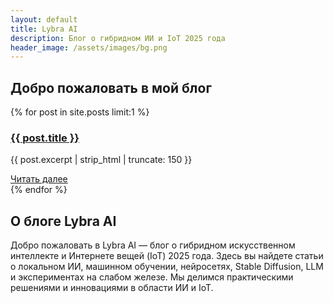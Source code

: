 ```yaml
---
layout: default
title: Lybra AI
description: Блог о гибридном ИИ и IoT 2025 года
header_image: /assets/images/bg.png
---
```


<section class="welcome-section">
  <h2 class="spread-text">
    <span>Д</span><span>о</span><span>б</span><span>р</span><span>о</span>
    <span> </span><span>п</span><span>о</span><span>ж</span><span>а</span><span>л</span><span>о</span><span>в</span><span>а</span><span>т</span><span>ь</span>
    <span> </span><span>в</span>
    <span> </span><span>м</span><span>о</span><span>й</span>
    <span> </span><span>б</span><span>л</span><span>о</span><span>г</span>
  </h2>
</section>

<section class="latest-post container my-4">
  {% for post in site.posts limit:1 %}
  <div class="card glass-card">
    <div class="card-body">
      <h3 class="card-title"><a href="{{ post.url | relative_url }}">{{ post.title }}</a></h3>
      <p class="card-text">{{ post.excerpt | strip_html | truncate: 150 }}</p>
      <a href="{{ post.url | relative_url }}" class="btn btn-outline-light">Читать далее</a>
    </div>
  </div>
  {% endfor %}
</section>

<section class="seo-text container my-4">
  <h2>О блоге Lybra AI</h2>
  <p>Добро пожаловать в Lybra AI — блог о гибридном искусственном интеллекте и Интернете вещей (IoT) 2025 года. Здесь вы найдете статьи о локальном ИИ, машинном обучении, нейросетях, Stable Diffusion, LLM и экспериментах на слабом железе. Мы делимся практическими решениями и инновациями в области ИИ и IoT.</p>
</section>
